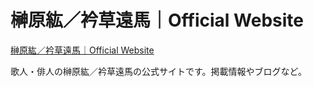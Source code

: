 # 榊原紘／衿草遠馬｜Official Website

[榊原紘／衿草遠馬｜Official Website](https://hiro-tohma-official-website.com)

歌人・俳人の榊原紘／衿草遠馬の公式サイトです。掲載情報やブログなど。
